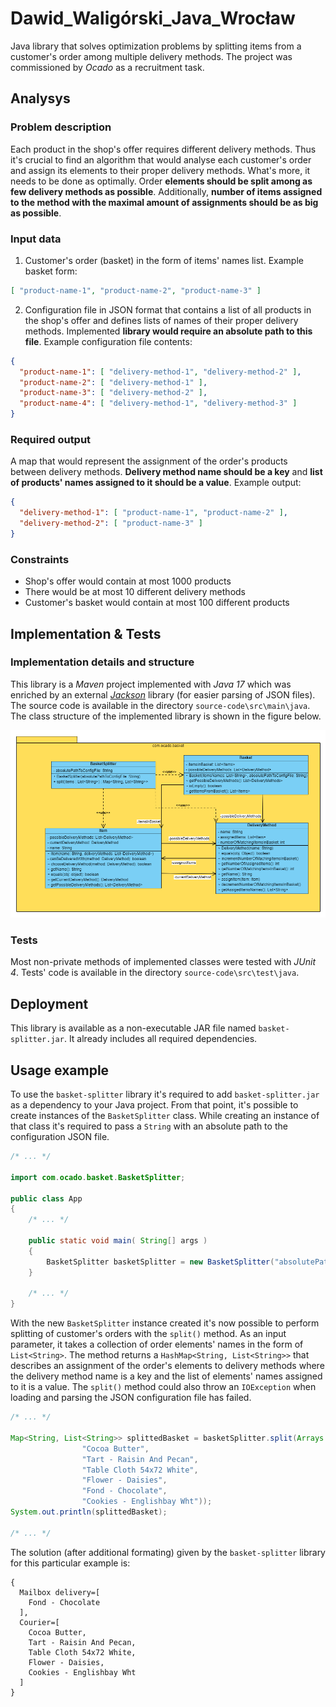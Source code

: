 # Dawid_Waligórski_Java_Wrocław

Java library that solves optimization problems by splitting items from a customer's order among multiple delivery methods. The project was commissioned by *Ocado* as a recruitment task.

## Analysys

### Problem description

Each product in the shop's offer requires different delivery methods. Thus it's crucial to find an algorithm that would analyse each customer's order and assign its elements to their proper delivery methods. What's more, it needs to be done as optimally. Order **elements should be split among as few delivery methods as possible**. Additionally, **number of items assigned to the method with the maximal amount of assignments should be as big as possible**.

### Input data

1. Customer's order (basket) in the form of items' names list. Example basket form:

```json
[ "product-name-1", "product-name-2", "product-name-3" ]
```

2. Configuration file in JSON format that contains a list of all products in the shop's offer and defines lists of names of their proper delivery methods. Implemented **library would require an absolute path to this file**. Example configuration file contents:

```json
{
  "product-name-1": [ "delivery-method-1", "delivery-method-2" ],
  "product-name-2": [ "delivery-method-1" ],
  "product-name-3": [ "delivery-method-2" ],
  "product-name-4": [ "delivery-method-1", "delivery-method-3" ]
}
```

### Required output

A map that would represent the assignment of the order's products between delivery methods. **Delivery method name should be a key** and **list of products' names assigned to it should be a value**. Example output:

```json
{
  "delivery-method-1": [ "product-name-1", "product-name-2" ],
  "delivery-method-2": [ "product-name-3" ]  
}
```

### Constraints

* Shop's offer would contain at most 1000 products
* There would be at most 10 different delivery methods
* Customer's basket would contain at most 100 different products

## Implementation & Tests

### Implementation details and structure
This library is a *Maven* project implemented with *Java 17* which was enriched by an external [*Jackson*](https://github.com/FasterXML/jackson) library (for easier parsing of JSON files). The source code is available in the directory `source-code\src\main\java`. The class structure of the implemented library is shown in the figure below.

![](./gfx/splitter.png)

### Tests
Most non-private methods of implemented classes were tested with *JUnit 4*. Tests' code is available in the directory `source-code\src\test\java`.

## Deployment

This library is available as a non-executable JAR file named `basket-splitter.jar`. It already includes all required dependencies. 

## Usage example

To use the `basket-splitter` library it's required to add `basket-splitter.jar` as a dependency to your Java project. From that point, it's possible to create instances of the `BasketSplitter` class. While creating an instance of that class it's required to pass a `String` with an absolute path to the configuration JSON file.

```java
/* ... */

import com.ocado.basket.BasketSplitter;

public class App 
{
    /* ... */

    public static void main( String[] args )
    {
        BasketSplitter basketSplitter = new BasketSplitter("absolutePathtToConfigFile");
    }

    /* ... */
}
```

With the new `BasketSplitter` instance created it's now possible to perform splitting of customer's orders with the `split()` method. As an input parameter, it takes a collection of order elements' names in the form of `List<String>`. The method returns a `HashMap<String, List<String>>` that describes an assignment of the order's elements to delivery methods where the delivery method name is a key and the list of elements' names assigned to it is a value. The `split()` method could also throw an `IOException` when loading and parsing the JSON configuration file has failed.

```java
/* ... */

Map<String, List<String>> splittedBasket = basketSplitter.split(Arrays.asList(
                "Cocoa Butter",
                "Tart - Raisin And Pecan",
                "Table Cloth 54x72 White",
                "Flower - Daisies",
                "Fond - Chocolate",
                "Cookies - Englishbay Wht"));
System.out.println(splittedBasket);

/* ... */
```

The solution (after additional formating) given by the `basket-splitter` library for this particular example is:
```
{
  Mailbox delivery=[
    Fond - Chocolate
  ],
  Courier=[
    Cocoa Butter,
    Tart - Raisin And Pecan,
    Table Cloth 54x72 White,
    Flower - Daisies,
    Cookies - Englishbay Wht
  ]
}
```
